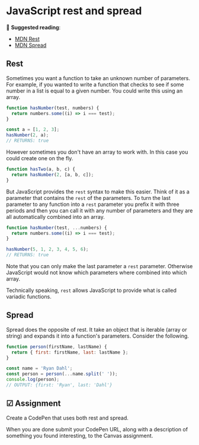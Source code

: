 # JavaScript rest and spread

📖 **Suggested reading**:

- [MDN Rest](https://developer.mozilla.org/en-US/docs/Web/JavaScript/Reference/Functions/rest_parameters)
- [MDN Spread](https://developer.mozilla.org/en-US/docs/Web/JavaScript/Reference/Operators/Spread_syntax)

## Rest

Sometimes you want a function to take an unknown number of parameters. For example, if you wanted to write a function that checks to see if some number in a list is equal to a given number. You could write this using an array.

```js
function hasNumber(test, numbers) {
  return numbers.some((i) => i === test);
}

const a = [1, 2, 3];
hasNumber(2, a);
// RETURNS: true
```

However sometimes you don't have an array to work with. In this case you could create one on the fly.

```js
function hasTwo(a, b, c) {
  return hasNumber(2, [a, b, c]);
}
```

But JavaScript provides the `rest` syntax to make this easier. Think of it as a parameter that contains the `rest` of the parameters. To turn the last parameter to any function into a `rest` parameter you prefix it with three periods and then you can call it with any number of parameters and they are all automatically combined into an array.

```js
function hasNumber(test, ...numbers) {
  return numbers.some((i) => i === test);
}

hasNumber(5, 1, 2, 3, 4, 5, 6);
// RETURNS: true
```

Note that you can only make the last parameter a `rest` parameter. Otherwise JavaScript would not know which parameters where combined into which array.

Technically speaking, `rest` allows JavaScript to provide what is called variadic functions.

## Spread

Spread does the opposite of rest. It take an object that is iterable (array or string) and expands it into a function's parameters. Consider the following.

```js
function person(firstName, lastName) {
  return { first: firstName, last: lastName };
}

const name = 'Ryan Dahl';
const person = person(...name.split(' '));
console.log(person);
// OUTPUT: {first: 'Ryan', last: 'Dahl'}
```

## ☑ Assignment

Create a CodePen that uses both rest and spread.

When you are done submit your CodePen URL, along with a description of something you found interesting, to the Canvas assignment.
